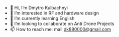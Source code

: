 - 👋 Hi, I’m Dmytro Kulbachnyi
- 👀 I’m interested in RF and hardware design
- 🌱 I’m currently learning English
- 💞️ I’m looking to collaborate on Anti Drone Projects 
- 📫 How to reach me: mail dk880000@gmail.com

<!---
dk880000/dk880000 is a ✨ special ✨ repository because its `README.md` (this file) appears on your GitHub profile.
You can click the Preview link to take a look at your changes.
--->
